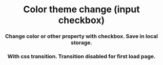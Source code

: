<h1 align="center">Color theme change (input checkbox)</h1>







<h3 align="center">Change color or other property with checkbox. Save in local 
storage.</h3>
<h3 align="center">With css transition. Transition disabled for first load page.</h3>